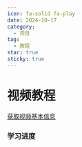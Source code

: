 ```yaml
---
icon: fa-solid fa-play
date: 2024-10-17
category:
  - 项目
tag:
  - 教程
star: true
sticky: true
---
```

# 视频教程
<a href='https://api.bilibili.com/x/web-interface/wbi/view?bvid=BV1np4y1C7Yf'>获取视频基本信息</a>

### 学习进度
<BiliBili aid="967612226" cid="257414650" page=52 />